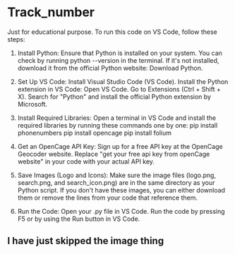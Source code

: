 # Track_number
Just for educational purpose. 
To run this code on VS Code, follow these steps:

1. Install Python:
Ensure that Python is installed on your system. You can check by running python --version in the terminal. If it's not installed, download it from the official Python website: Download Python.


2. Set Up VS Code:
Install Visual Studio Code (VS Code).
Install the Python extension in VS Code:
Open VS Code.
Go to Extensions (Ctrl + Shift + X).
Search for "Python" and install the official Python extension by Microsoft.


4. Install Required Libraries:
Open a terminal in VS Code and install the required libraries by running these commands one by one:
pip install phonenumbers
pip install opencage
pip install folium


5. Get an OpenCage API Key:
Sign up for a free API key at the OpenCage Geocoder website. Replace "get your free api key from openCage website" in your code with your actual API key.


6. Save Images (Logo and Icons):
Make sure the image files (logo.png, search.png, and search_icon.png) are in the same directory as your Python script.
If you don't have these images, you can either download them or remove the lines from your code that reference them.

8. Run the Code:
Open your .py file in VS Code.
Run the code by pressing F5 or by using the Run button in VS Code.

## I have just skipped the image thing 
